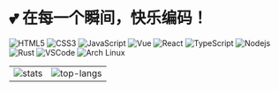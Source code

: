 # 💕 在每一个瞬间，快乐编码！

![HTML5](https://img.shields.io/badge/-HTML5-E34F26?style=flat-square&logo=html5&logoColor=white)
![CSS3](https://img.shields.io/badge/-CSS3-1572B6?style=flat-square&logo=css3)
![JavaScript](https://img.shields.io/badge/-JavaScript-black?style=flat-square&logo=javascript)
![Vue](https://img.shields.io/badge/-Vue-007ACC?style=flat-square&logo=vue.js&logoColor=white)
![React](https://img.shields.io/badge/-React-007ACC?style=flat-square&logo=react&logoColor=white)
![TypeScript](https://img.shields.io/badge/-TypeScript-007ACC?style=flat-square&logo=typescript&logoColor=white)
![Nodejs](https://img.shields.io/badge/-Node.js-339933?style=flat-square&logo=Node.js&logoColor=white)
![Rust](https://img.shields.io/badge/-Rust-007396?style=flat-square&logo=rust)
![VSCode](https://img.shields.io/badge/-VSCode-007ACC?style=flat-square&logo=visual-studio-code&logoColor=white)
![Arch Linux](https://img.shields.io/badge/-Arch%20Linux-007ACC?style=flat-square&logo=arch-linux&logoColor=white)

<table style="margin-left: auto; margin-right: auto;" border="0" cellpadding="0" cellspacing="0">
    <tr>
        <td>
            <!--左侧内容-->
            <img src="https://github-readme-stats.vercel.app/api?username=wtklbm&show_icons=true&theme=graywhite&count_private=true&locale=cn&bg_color=ECEFF4&hide_border=true&cache_seconds=1800&icon_color=4D9DB2" alt="stats" />
        </td>
        <td>
            <!--右侧内容-->
            <img src="https://github-profile-summary-cards.vercel.app/api/cards/most-commit-language?username=wtklbm&theme=nord_bright&locale=cn" alt="top-langs"/>
        </td>
    </tr>
</table>
